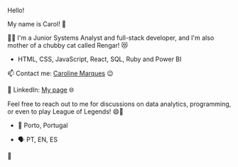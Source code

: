 Hello!

My name is Carol! 👋

👩‍💻 I'm a Junior Systems Analyst and full-stack developer, and I'm also mother of a chubby cat called Rengar! :heart_eyes_cat: 

- HTML, CSS, JavaScript, React, SQL, Ruby and Power BI 

📫 Contact me: [Caroline Marques](mailto:carolinemarques.civil@gmail.com) 😉

📝 LinkedIn: [My page](https://www.linkedin.com/in/carolmarquesrr/) 🌐



Feel free to reach out to me for discussions on data analytics, programming, or even to play League of Legends! 😄🎉 

- 📍 Porto, Portugal

- 🗣️ PT, EN, ES

:white_heart:



